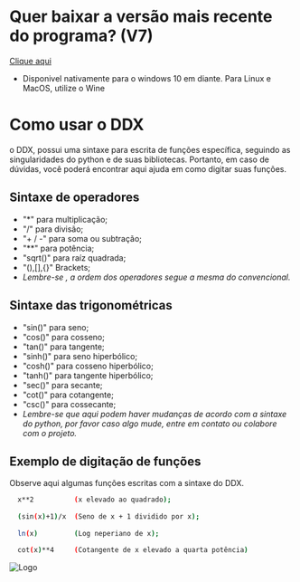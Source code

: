 # Quer baixar a versão mais recente do programa? (V7)
[Clique aqui](https://mega.nz/folder/UqFwXaDA#6yI22PNEz781degGq_B0QQ)
- Disponivel nativamente para o windows 10 em diante. Para Linux e MacOS, utilize o Wine

# Como usar o DDX

o DDX, possui uma sintaxe para escrita de funções específica, seguindo as singularidades do python e de suas bibliotecas. Portanto, em caso de dúvidas, você poderá encontrar aqui ajuda em como digitar suas funções.




## Sintaxe de operadores

- "*"        para multiplicação;
- "/"        para divisão;
- "+ / -"    para soma ou subtração;
- "**"       para potência;
- "sqrt()"   para raíz quadrada;
- "(),[],{}" Brackets;
- *Lembre-se , a ordem dos operadores segue a mesma do convencional.*


## Sintaxe das trigonométricas

- "sin()"   para seno;
- "cos()"   para cosseno;
- "tan()"   para tangente;
- "sinh()"  para seno hiperbólico;
- "cosh()"  para cosseno hiperbólico;
- "tanh()"  para tangente hiperbólico;
- "sec()"   para secante;
- "cot()"   para cotangente;
- "csc()"   para cossecante;
- *Lembre-se que aqui podem haver mudanças de acordo com a sintaxe do python, por favor caso algo mude, entre em contato ou colabore com o projeto.*


## Exemplo de digitação de funções

Observe aqui algumas funções escritas com a sintaxe do DDX.

```bash
  x**2          (x elevado ao quadrado);
  
  (sin(x)+1)/x  (Seno de x + 1 dividido por x);
  
  ln(x)         (Log neperiano de x);

  cot(x)**4     (Cotangente de x elevado a quarta potência)            
```
![Logo](https://i.ibb.co/Wty7gJY/logoddx.png)

